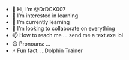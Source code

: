 - 👋 Hi, I’m @DrDCK007
- 👀 I’m interested in learning 
- 🌱 I’m currently learning 
- 💞️ I’m looking to collaborate on everything 
- 📫 How to reach me ... send me a text.exe lol
- 😄 Pronouns: ...
- ⚡ Fun fact: ...Dolphin Trainer

<!---
DrDCK007/DrDCK007 is a ✨ special ✨ repository because its `README.md` (this file) appears on your GitHub profile.
You can click the Preview link to take a look at your changes.
--->
